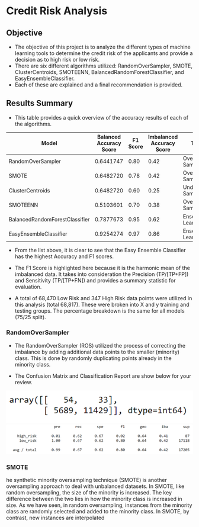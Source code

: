 # Credit Risk Analysis

## Objective
* The objective of this project is to analyze the different types of machine learning tools to determine the credit risk of the applicants and provide a decision as to high risk or low risk.
* There are six different algorithms utilized: RandomOverSampler, SMOTE, ClusterCentroids, SMOTEENN, BalancedRandomForestClassifier, and EasyEnsembleClassifier.
* Each of these are explained and a final recommendation is provided. 

## Results Summary
* This table provides a quick overview of the accuracy results of each of the algorithms.

| Model                          | Balanced Accuracy Score   | F1 Score   | Imbalanced Accuracy Score   | Type                | 
| -----------                    | -------------------       | --------   | -------------------         | ---------------     | 
| RandomOverSampler              | 0.6441747                 | 0.80       | 0.42                        | Over Sampling       |
| SMOTE                          | 0.6482720                 | 0.78       | 0.42                        | Over Sampling       |  
| ClusterCentroids               | 0.6482720                 | 0.60       | 0.25                        | Under Sampling      |
| SMOTEENN                       | 0.5103601                 | 0.70       | 0.38                        | Over/Under Sampling |
| BalancedRandomForestClassifier | 0.7877673                 | 0.95       | 0.62                        | Ensemble Learners   |
| EasyEnsembleClassifier         | 0.9254274                 | 0.97       | 0.86                        | Ensemble Learners   |

* From the list above, it is clear to see that the Easy Ensemble Classifier has the highest Accuracy and F1 scores.

* The F1 Score is highlighted here because it is the harmonic mean of the imbalanced data. It takes into consideration the Precision (TP/[TP+FP]) and Sensitivity (TP/[TP+FN]) and provides a summary statistic for evaluation. 

* A total of 68,470 Low Risk and 347 High Risk data points were utilized in this analysis (total 68,817). These were broken into X and y training and testing groups. The percentage breakdown is the same for all models (75/25 split). 

### RandomOverSampler

* The RandomOverSampler (ROS) utilized the process of correcting the imbalance by adding additional data points to the smaller (minority) class. This is done by randomly duplicating points already in the minority class.

* The Confusion Matrix and Classification Report are show below for your review.

![Confusion Matrix ROS](https://github.com/summerstime/Credit_Risk_Analysis/blob/main/Images/ROSconfusionMatrix.png)
![Classification Report ROS](https://github.com/summerstime/Credit_Risk_Analysis/blob/main/Images/ROSclassReport.png)


### SMOTE
he synthetic minority oversampling technique (SMOTE) is another oversampling approach to deal with unbalanced datasets. In SMOTE, like random oversampling, the size of the minority is increased. The key difference between the two lies in how the minority class is increased in size. As we have seen, in random oversampling, instances from the minority class are randomly selected and added to the minority class. In SMOTE, by contrast, new instances are interpolated






